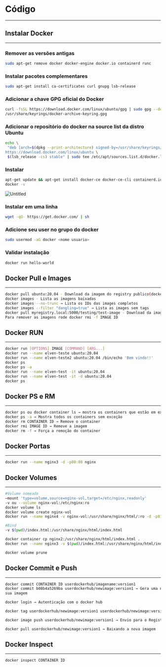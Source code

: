 # Código

---

## Instalar Docker

---

### Remover as versões antigas

```bash
sudo apt-get remove docker docker-engine docker.io containerd runc
```

### Instalar pacotes complementares

```bash
sudo apt-get install ca-certificates curl gnupg lsb-release
```

### Adicionar a chave GPG oficial do Docker

```bash
curl -fsSL https://download.docker.com/linux/ubuntu/gpg | sudo gpg --dearmor -o
/usr/share/keyrings/docker-archive-keyring.gpg
```

### Adicionar o repositório do docker na source list da distro Ubuntu

```bash
echo \
 "deb [arch=$(dpkg --print-architecture) signed-by=/usr/share/keyrings/docker-archive-keyring.gpg]
https://download.docker.com/linux/ubuntu \
 $(lsb_release -cs) stable" | sudo tee /etc/apt/sources.list.d/docker.list > /dev/null
```

### Instalar

```bash
apt-get update && apt-get install docker-ce docker-ce-cli containerd.io
docker -v
```

![Untitled](Co%CC%81digo%20616781cc5beb4c9ea9204a7df4cad8bf/Untitled.png)

### Instalar em uma linha

```bash
wget -qO- https://get.docker.com/ | sh
```

### Adicione seu user no grupo do docker

```bash
sudo usermod -aG docker <nome usuario>
```

### Validar instalação

```bash
docker run hello-world
```

## Docker Pull e Images

---

```bash
docker pull ubuntu:20.04 - Download da imagem do registry publico(docker hub)
docker images - Lista as imagens baixadas
docker images --no-trunc → Lista os IDs das images completos
docker images --filter "dangling=true" → Lista as images sem tags
docker pull myregistry.local:5000/testing/test-image - Download da imagem do registry privado
Para remover as imagens rode docker rmi -f IMAGE ID
```

## Docker RUN

---

```bash
docker run [OPTIONS] IMAGE [COMMAND] [ARG...]
docker run --name elven-teste ubuntu:20.04
docker run --name elven-teste2 ubuntu:20.04 /bin/echo 'Bem vindo!!'
docker ps
docker ps -a
docker run --name elven-test -it ubuntu:20.04
docker run --name elven-test -it -d ubuntu:20.04
docker ps
```

## Docker PS e RM

---

```bash
docker ps ou docker container ls → mostra os containers que estão em execução
docker ps -a → Mostra todos os containers sem exceção
docker rm CONTAINER ID → Remove o container
docker rmi IMAGE ID → Remove a imagem
docker rm -f → Força a remoção do container
```

## Docker Portas

---

```bash
docker run --name nginx3 -d -p80:80 nginx
```

## Docker Volumes

---

```bash
#Volume nomeado
–mount 'type=volume,source=nginx-vol,target=/etc/nginx,readonly'
-v ou --volume nginx-vol:/etc/nginx:ro
docker volume ls
docker volume create nginx-vol
docker run --name nginx4 -v nginx-vol:/usr/share/nginx/html/:ro -d -p81:80 nginx

#Bind
-v $(pwd)/index.html:/usr/share/nginx/html/index.html

docker container cp nginx2:/usr/share/nginx/html/index.html .
docker run --name nginx3 -v $(pwd)/index.html:/usr/share/nginx/html/index.html -d -p80:80 nginx

docker volume prune
```

## Docker Commit e Push

---

```bash
docker commit CONTAINER ID userdockerhub/imagename:version1
docker commit b08b4a5269ba userdockerhub/newimage:version1 → Gera uma nova versão de 
sua imagem

docker login → Autenticação com o docker hub

docker tag userdockerhub/newimage:version1 userdockerhub/newimage:version1 → Tag em sua nova imagem

docker image push userdockerhub/newimage:version1 → Envio para o Registry docker

docker pull userdockerhub/newimage:version1 → Baixando a nova imagem
```

## Docker Inspect

---

```bash
docker inspect CONTAINER ID
```